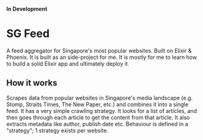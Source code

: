 **In Development**

# SG Feed
A feed aggregator for Singapore's most popular websites. Built on Elixir & Phoenix. It is built as an side-project for me. It is mostly for me to learn how to build a solid Elixir app and ultimately deploy it.

## How it works
Scrapes data from popular websites in Singapore's media landscape (e.g. Stomp, Straits Times, The New Paper, etc.) and combines it into a single feed. It has a very simple crawling strategy. It looks for a list of articles, and then goes through each article to get the content from that article. It also extracts metadata like author, publish date etc. Behaviour is defined in a "strategy"; 1 strategy exists per website.

